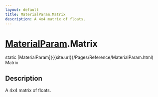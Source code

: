 ```yaml
---
layout: default
title: MaterialParam.Matrix
description: A 4x4 matrix of floats.
---
```

# [MaterialParam]({{site.url}}/Pages/Reference/MaterialParam.html).Matrix

<div class='signature' markdown='1'>
static [MaterialParam]({{site.url}}/Pages/Reference/MaterialParam.html) Matrix
</div>

## Description
A 4x4 matrix of floats.

